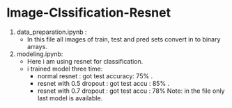# Image-Clssification-Resnet
1) data_preparation.ipynb :
    - In this file all images of train, test and pred sets convert in to binary arrays.
2) modeling.ipynb:
    - Here i am using resnet for classification.
    - i trained model three time:
        - normal resnet :   got test accuracy: 75% .
        - resnet with 0.5 dropout : got test accu : 85% .
        - resnet with 0.7 dropout : got test accu : 78% 
Note: in the file only last model is available.           
